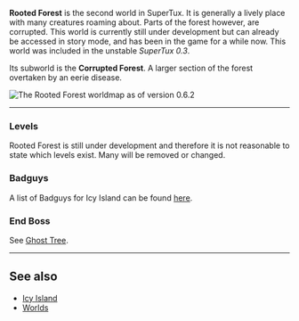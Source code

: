 **Rooted Forest** is the second world in SuperTux. It is generally a lively place with many creatures roaming about.
Parts of the forest however, are corrupted. This world is currently still under development but can already be accessed
in story mode, and has been in the game for a while now. This world was included in the unstable *SuperTux 0.3*.

Its subworld is the **Corrupted Forest**. A larger section of the forest overtaken by an eerie disease.

![The Rooted Forest worldmap as of version 0.6.2](images/rooted_forest_0_6_2.png "The Rooted Forest worldmap as of version 0.6.2")

---

### Levels

Rooted Forest is still under development and therefore it is not reasonable to state which levels exist.
Many will be removed or changed.

### Badguys

A list of Badguys for Icy Island can be found [here](https://github.com/SuperTux/supertux/wiki/Badguys-Forest).

### End Boss

See [Ghost Tree](https://github.com/SuperTux/supertux/wiki/Bosses#Ghost-Tree).

---

See also
--------

-   [Icy Island](https://github.com/SuperTux/supertux/wiki/Icy-Island)
-   [Worlds](https://github.com/SuperTux/supertux/wiki/Worlds)